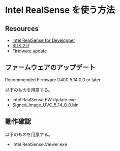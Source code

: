 # Intel RealSense を使う方法

## Resources

* [Intel RealSense for Developper](https://www.intelrealsense.com/developers/)
* [SDK 2.0](https://github.com/IntelRealSense/librealsense/releases)
* [Firmware update](https://dev.intelrealsense.com/docs/firmware-updates)

## ファームウェアのアップデート
Recommended Firmware
D400 	5.14.0.0 or later

以下のものを用意する。
* Intel.RealSense.FW.Update.exe
* Signed_Image_UVC_5_14_0_0.bin

## 動作確認 
以下のものを用意する。
* Intel.RealSense.Viewer.exe 

